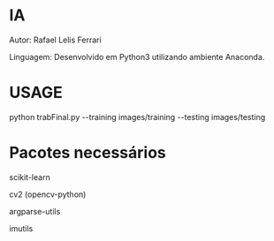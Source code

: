 # IA
Autor: Rafael Lelis Ferrari

Linguagem: Desenvolvido em Python3 utilizando ambiente Anaconda.

# USAGE
python trabFinal.py --training images/training --testing images/testing

# Pacotes necessários
scikit-learn

cv2 (opencv-python)

argparse-utils

imutils

